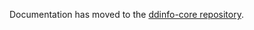 Documentation has moved to the [ddinfo-core repository](https://github.com/NoahStolk/ddinfo-core/blob/main/docs/game-formats/game-memory.md).

